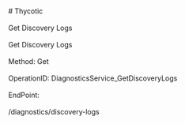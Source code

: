 <br>#     Thycotic</br>
<br>Get Discovery Logs</br>
<br>Get Discovery Logs</br>
<br>Method: Get</br>
<br>OperationID: DiagnosticsService_GetDiscoveryLogs</br>
<br>EndPoint:</br>
<br>/diagnostics/discovery-logs</br>

